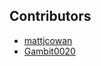 ## Contributors

- [mattjcowan](https://github.com/mattjcowan)
- [Gambit0020](https://github.com/Gambit0020)
